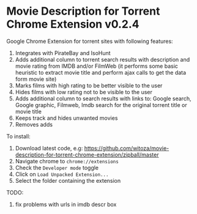 Movie Description for Torrent Chrome Extension v0.2.4
=============================

Google Chrome Extension for torrent sites with following features:

1. Integrates with PirateBay and IsoHunt
2. Adds additional column to torrent search results with description and movie rating from IMDB and/or FilmWeb (it performs some basic heuristic to extract movie title and perform ajax calls to get the data form movie site)
3. Marks films with high rating to be better visible to the user
4. Hides films with low rating not to be visible to the user 
5. Adds additional column to search results with links to:  Google search, Google graphic, Filmweb, Imdb search for the original torrent title or movie title
6. Keeps track and hides unwanted movies
7. Removes adds

To install:

1. Download latest code, e.g: https://github.com/witoza/movie-description-for-torrent-chrome-extension/zipball/master
2. Navigate chrome to `chrome://extensions`
3. Check the `Developer mode` toggle
4. Click on `Load Unpacked Extension...`
5. Select the folder containing the extension

TODO:

1. fix problems with urls in imdb descr box